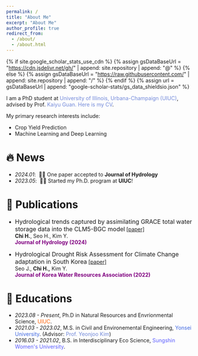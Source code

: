 ```yaml
---
permalink: /
title: "About Me"
excerpt: "About Me"
author_profile: true
redirect_from: 
  - /about/
  - /about.html
---
```


{% if site.google_scholar_stats_use_cdn %}
{% assign gsDataBaseUrl = "https://cdn.jsdelivr.net/gh/" | append: site.repository | append: "@" %}
{% else %}
{% assign gsDataBaseUrl = "https://raw.githubusercontent.com/" | append: site.repository | append: "/" %}
{% endif %}
{% assign url = gsDataBaseUrl | append: "google-scholar-stats/gs_data_shieldsio.json" %}

<span class='anchor' id='about-me'></span>

I am a PhD student at <a href="https://nres.illinois.edu/" style="color: #7289da; text-decoration: none;">University of Illinois, Urbana-Champaign (UIUC)</a>, advised by Prof. <a href="http://faculty.nres.illinois.edu/~kaiyuguan/" style="color: #7289da; text-decoration: none;">Kaiyu Guan. Here is my <a href="/Users/hwchi/Library/CloudStorage/OneDrive-UniversityofIllinois-Urbana/UIUC_Ph.D/99. HR/2025_self_evaluation/HaewonChi_CV2.pdf" style="color: #7289da; text-decoration:none">CV</a>.

My primary research interests include:
- Crop Yield Prediction
- Machine Learning and Deep Learning 

# 🔥 News
- *2024.01*: &nbsp;🎉🎉 One paper accepted to **Journal of Hydrology**  
- *2023.05*: &nbsp;🎉🎉 Started my Ph.D. program at **UIUC**! 

# 📝 Publications 
- <font size="3">Hydrological trends captured by assimilating GRACE total water
storage data into the CLM5-BGC model</font>
[[paper]](https://www.sciencedirect.com/science/article/abs/pii/S0022169423014695)\
**Chi H.**, Seo H., Kim Y. \
<span style="color:purple">**Journal of Hydrology (2024)**</span> 

- <font size="3">Hydrological Drought Risk Assessment for Climate Change
adaptation in South Korea</font>
[[paper]](https://jkwra.or.kr/articles/article/DagR/)\
Seo J., **Chi H.,** Kim Y. \
<span style="color:purple">**Journal of Korea Water Resources Association (2022)**</span> 

# 📖 Educations
- *2023.08 - Present*, Ph.D in Natural Resources and Envrionmental Science, <a href="https://nres.illinois.edu/" style="color: #FF5F05; text-decoration: none;">UIUC</a>.
- *2021.03 - 2023.02*, M.S. in Civil and Environemental Engineering, <a href="https://hecl.yonsei.ac.kr/" style="color: #4169E1; text-decoration: none;">Yonsei University</a>. (Advisor: <a href="https://sites.google.com/site/mnclab/home" style="color: #7289da; text-decoration: none;">Prof. Yeonjoo Kim</a>)
- *2016.03 - 2021.02*, B.S. in Interdisciplinary Eco Science, <a href="https://www.sungshin.ac.kr/dmse/index" style="color: #5A5CFF; text-decoration: none;">Sungshin Women's University</a>.


